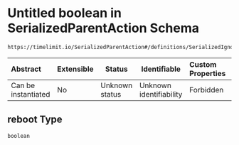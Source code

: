 # Untitled boolean in SerializedParentAction Schema

```txt
https://timelimit.io/SerializedParentAction#/definitions/SerializedIgnoreManipulationAction/properties/reboot
```




| Abstract            | Extensible | Status         | Identifiable            | Custom Properties | Additional Properties | Access Restrictions | Defined In                                                                                        |
| :------------------ | ---------- | -------------- | ----------------------- | :---------------- | --------------------- | ------------------- | ------------------------------------------------------------------------------------------------- |
| Can be instantiated | No         | Unknown status | Unknown identifiability | Forbidden         | Allowed               | none                | [SerializedParentAction.schema.json\*](SerializedParentAction.schema.json "open original schema") |

## reboot Type

`boolean`
